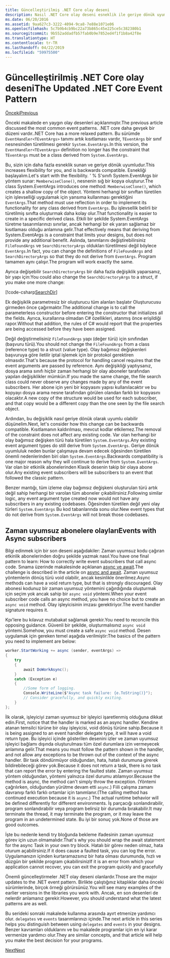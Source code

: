 ```yaml
---
title: Güncelleştirilmiş .NET Core olay deseni
description: Nasıl .NET Core olay deseni esneklik ile geriye dönük uyumluluk sağlar ve nasıl güvenli bir olay işleme ile zaman uyumsuz aboneleri uygulanacağını öğrenin.
ms.date: 06/20/2016
ms.assetid: 9aa627c3-3222-4094-9ca8-7e88e1071e06
ms.openlocfilehash: 5c7b9b4cb9bc22a73b865c45e225ce5c382380b1
ms.sourcegitcommit: 9b552addadfb57fab0b9e7852ed4f1f1b8a42f8e
ms.translationtype: HT
ms.contentlocale: tr-TR
ms.lasthandoff: 04/22/2019
ms.locfileid: "59975500"
---
```

# <a name="the-updated-net-core-event-pattern"></a><span data-ttu-id="d31e2-103">Güncelleştirilmiş .NET Core olay deseni</span><span class="sxs-lookup"><span data-stu-id="d31e2-103">The Updated .NET Core Event Pattern</span></span>

[<span data-ttu-id="d31e2-104">Önceki</span><span class="sxs-lookup"><span data-stu-id="d31e2-104">Previous</span></span>](event-pattern.md)

<span data-ttu-id="d31e2-105">Önceki makalede en yaygın olay desenleri açıklanmıştır.</span><span class="sxs-lookup"><span data-stu-id="d31e2-105">The previous article discussed the most common event patterns.</span></span> <span data-ttu-id="d31e2-106">.NET core daha gevşek bir düzeni vardır.</span><span class="sxs-lookup"><span data-stu-id="d31e2-106">.NET Core has a more relaxed pattern.</span></span> <span data-ttu-id="d31e2-107">Bu sürümde `EventHandler<TEventArgs>` tanımı artık kısıtlaması vardır, `TEventArgs` bir sınıf nesnesinden türetilmesi gerekir `System.EventArgs`.</span><span class="sxs-lookup"><span data-stu-id="d31e2-107">In this version, the `EventHandler<TEventArgs>` definition no longer has the constraint that `TEventArgs` must be a class derived from `System.EventArgs`.</span></span>

<span data-ttu-id="d31e2-108">Bu, sizin için daha fazla esneklik sunan ve geriye dönük uyumludur.</span><span class="sxs-lookup"><span data-stu-id="d31e2-108">This increases flexibility for you, and is backwards compatible.</span></span> <span data-ttu-id="d31e2-109">Esnekliği başlayalım.</span><span class="sxs-lookup"><span data-stu-id="d31e2-109">Let's start with the flexibility.</span></span> <span data-ttu-id="d31e2-110">' % S'sınıfı System.EventArgs bir yöntem sunar: `MemberwiseClone()`, nesnenin sığ bir kopya oluşturur.</span><span class="sxs-lookup"><span data-stu-id="d31e2-110">The class System.EventArgs introduces one method: `MemberwiseClone()`, which creates a shallow copy of the object.</span></span>
<span data-ttu-id="d31e2-111">Yöntemi herhangi bir sınıftan türetilen için işlevselliği uygulamak için yansıma kullanması gerektiğini `EventArgs`.</span><span class="sxs-lookup"><span data-stu-id="d31e2-111">That method must use reflection in order to implement its functionality for any class derived from `EventArgs`.</span></span> <span data-ttu-id="d31e2-112">Bu işlevsellik belirli bir türetilmiş sınıfta oluşturmak daha kolay olur.</span><span class="sxs-lookup"><span data-stu-id="d31e2-112">That functionality is easier to create in a specific derived class.</span></span> <span data-ttu-id="d31e2-113">Etkili bir şekilde System.EventArgs türetme tasarımlarınızı sınırlar, ancak herhangi bir ek yararı sağlamaz bir kısıtlaması olduğu anlamına gelir.</span><span class="sxs-lookup"><span data-stu-id="d31e2-113">That effectively means that deriving from System.EventArgs is a constraint that limits your designs, but does not provide any additional benefit.</span></span>
<span data-ttu-id="d31e2-114">Aslında, tanımlarını değiştirebilirsiniz `FileFoundArgs` ve `SearchDirectoryArgs` oldukları türetilmesi değil böylece `EventArgs`.</span><span class="sxs-lookup"><span data-stu-id="d31e2-114">In fact, you can change the definitions of `FileFoundArgs` and `SearchDirectoryArgs` so that they do not derive from `EventArgs`.</span></span>
<span data-ttu-id="d31e2-115">Program tamamen aynı çalışır.</span><span class="sxs-lookup"><span data-stu-id="d31e2-115">The program will work exactly the same.</span></span>

<span data-ttu-id="d31e2-116">Ayrıca değişebilir `SearchDirectoryArgs` bir daha fazla değişiklik yaparsanız, bir yapı için:</span><span class="sxs-lookup"><span data-stu-id="d31e2-116">You could also change the `SearchDirectoryArgs` to a struct, if you make one more change:</span></span>

[!code-csharp[SearchDir](../../samples/csharp/events/Program.cs#DeclareSearchEvent "Define search directory event")]

<span data-ttu-id="d31e2-117">Ek değişiklik parametresiz bir oluşturucu tüm alanları başlatır Oluşturucusu girmeden önce çağırmaktır.</span><span class="sxs-lookup"><span data-stu-id="d31e2-117">The additional change is to call the parameterless constructor before entering the constructor that initializes all the fields.</span></span> <span data-ttu-id="d31e2-118">Ayrıca, kurallarına olmadan C# özellikleri, atanmış önce erişildiği rapor.</span><span class="sxs-lookup"><span data-stu-id="d31e2-118">Without that addition, the rules of C# would report that the properties are being accessed before they have been assigned.</span></span>

<span data-ttu-id="d31e2-119">Değil değiştirmelisiniz `FileFoundArgs` yapı (değer türü) için sınıfından (başvuru türü).</span><span class="sxs-lookup"><span data-stu-id="d31e2-119">You should not change the `FileFoundArgs` from a class (reference type) to a struct (value type).</span></span> <span data-ttu-id="d31e2-120">Olay bağımsız değişkenleri başvuruya göre iletilir iptal işlemek için bir protokol gerektiren olmasıdır.</span><span class="sxs-lookup"><span data-stu-id="d31e2-120">That's because the protocol for handling cancel requires that the event arguments are passed by reference.</span></span> <span data-ttu-id="d31e2-121">Aynı değişikliği yaptıysanız, dosya arama sınıfı hiçbir zaman herhangi bir olay aboneler tarafından yapılan değişiklikler mümkün.</span><span class="sxs-lookup"><span data-stu-id="d31e2-121">If you made the same change, the file search class could never observe any changes made by any of the event subscribers.</span></span> <span data-ttu-id="d31e2-122">Her abone için yeni bir kopyasını yapısı kullanılacaktır ve bu kopyayı dosya arama nesne tarafından görülen olandan farklı bir kopyasını olacaktır.</span><span class="sxs-lookup"><span data-stu-id="d31e2-122">A new copy of the structure would be used for each subscriber, and that copy would be a different copy than the one seen by the file search object.</span></span>

<span data-ttu-id="d31e2-123">Ardından, bu değişiklik nasıl geriye dönük olarak uyumlu olabilir düşünelim.</span><span class="sxs-lookup"><span data-stu-id="d31e2-123">Next, let's consider how this change can be backwards compatible.</span></span>
<span data-ttu-id="d31e2-124">Kısıtlamanın kaldırılması, mevcut kodlar etkilemez.</span><span class="sxs-lookup"><span data-stu-id="d31e2-124">The removal of the constraint does not affect any existing code.</span></span> <span data-ttu-id="d31e2-125">Var olan herhangi bir olay bağımsız değişken türü hala türetilen `System.EventArgs`.</span><span class="sxs-lookup"><span data-stu-id="d31e2-125">Any existing event argument types do still derive from `System.EventArgs`.</span></span>
<span data-ttu-id="d31e2-126">Geriye dönük uyumluluk neden bunlar çalışmaya devam edecek öğesinden türetilen önemli nedenlerinden biri olan `System.EventArgs`.</span><span class="sxs-lookup"><span data-stu-id="d31e2-126">Backwards compatibility is one major reason why they will continue to derive from `System.EventArgs`.</span></span> <span data-ttu-id="d31e2-127">Var olan bir etkinlik abonelerinden Klasik desenin takip bir olaya abone olur.</span><span class="sxs-lookup"><span data-stu-id="d31e2-127">Any existing event subscribers will be subscribers to an event that followed the classic pattern.</span></span>

<span data-ttu-id="d31e2-128">Benzer mantığı, tüm izleme olay bağımsız değişkeni oluşturulan türü artık değil sahip herhangi bir varolan tüm aboneler çıkabilirsiniz.</span><span class="sxs-lookup"><span data-stu-id="d31e2-128">Following similar logic, any event argument type created now would not have any subscribers in any existing codebases.</span></span> <span data-ttu-id="d31e2-129">Öğesinden türetilen değil yeni olay türleri `System.EventArgs` Bu kod tabanlarında sonu olur.</span><span class="sxs-lookup"><span data-stu-id="d31e2-129">New event types that do not derive from `System.EventArgs` will not break those codebases.</span></span>

## <a name="events-with-async-subscribers"></a><span data-ttu-id="d31e2-130">Zaman uyumsuz abonelere olayları</span><span class="sxs-lookup"><span data-stu-id="d31e2-130">Events with Async subscribers</span></span>

<span data-ttu-id="d31e2-131">Bilgi edinmek için bir son deseni aşağıdakiler: Zaman uyumsuz kodu çağıran etkinlik abonelerinden doğru şekilde yazmak nasıl.</span><span class="sxs-lookup"><span data-stu-id="d31e2-131">You have one final pattern to learn: How to correctly write event subscribers that call async code.</span></span> <span data-ttu-id="d31e2-132">Sınama üzerinde makalesinde açıklanan [async ve await](async.md).</span><span class="sxs-lookup"><span data-stu-id="d31e2-132">The challenge is described in the article on [async and await](async.md).</span></span> <span data-ttu-id="d31e2-133">Zaman uyumsuz yöntemlerin dönüş türü void olabilir, ancak kesinlikle önerilmez.</span><span class="sxs-lookup"><span data-stu-id="d31e2-133">Async methods can have a void return type, but that is strongly discouraged.</span></span> <span data-ttu-id="d31e2-134">Olay abonesi kodunuz bir zaman uyumsuz yöntemini çağırdığında oluşturmak için seçim yok ancak sahip bir `async void` yöntemi.</span><span class="sxs-lookup"><span data-stu-id="d31e2-134">When your event subscriber code calls an async method, you have no choice but to create an `async void` method.</span></span> <span data-ttu-id="d31e2-135">Olay işleyicisinin imzası gerektiriyor.</span><span class="sxs-lookup"><span data-stu-id="d31e2-135">The event handler signature requires it.</span></span>

<span data-ttu-id="d31e2-136">Kpı'lere bu kılavuz mutabakat sağlamak gerekir.</span><span class="sxs-lookup"><span data-stu-id="d31e2-136">You need to reconcile this opposing guidance.</span></span> <span data-ttu-id="d31e2-137">Güvenli bir şekilde, oluşturmalısınız `async void` yöntemi.</span><span class="sxs-lookup"><span data-stu-id="d31e2-137">Somehow, you must create a safe `async void` method.</span></span> <span data-ttu-id="d31e2-138">Desen uygulamak için gereken temel aşağıda verilmiştir:</span><span class="sxs-lookup"><span data-stu-id="d31e2-138">The basics of the pattern you need to implement are below:</span></span>

```csharp
worker.StartWorking += async (sender, eventArgs) =>
{
    try 
    {
        await DoWorkAsync();
    }
    catch (Exception e)
    {
        //Some form of logging.
        Console.WriteLine($"Async task failure: {e.ToString()}");
        // Consider gracefully, and quickly exiting.
    }
};
```

<span data-ttu-id="d31e2-139">İlk olarak, işleyiciyi zaman uyumsuz bir işleyici işaretlenmiş olduğuna dikkat edin.</span><span class="sxs-lookup"><span data-stu-id="d31e2-139">First, notice that the handler is marked as an async handler.</span></span> <span data-ttu-id="d31e2-140">Kendine atanan temsilci türüne bir olay işleyicisi, void dönüş türüne sahip.</span><span class="sxs-lookup"><span data-stu-id="d31e2-140">Because it is being assigned to an event handler delegate type, it will have a void return type.</span></span> <span data-ttu-id="d31e2-141">Bu işleyici içinde gösterilen desenini izler ve zaman uyumsuz işleyici bağlamı dışında oluşturulması tüm özel durumlara izin vermeyecek anlamına gelir.</span><span class="sxs-lookup"><span data-stu-id="d31e2-141">That means you must follow the pattern shown in the handler, and not allow any exceptions to be thrown out of the context of the async handler.</span></span> <span data-ttu-id="d31e2-142">Bir task döndürmüyor olduğundan, hata, hatalı durumuna girerek bildirebileceği görev yok.</span><span class="sxs-lookup"><span data-stu-id="d31e2-142">Because it does not return a task, there is no task that can report the error by entering the faulted state.</span></span> <span data-ttu-id="d31e2-143">Zaman uyumsuz yöntem olduğundan, yöntemi yalnızca özel durumu atılamıyor.</span><span class="sxs-lookup"><span data-stu-id="d31e2-143">Because the method is async, the method can't simply throw the exception.</span></span> <span data-ttu-id="d31e2-144">(Yöntemi çağrılırken, olduğundan yürütme devam etti `async`.) Fiili çalışma zamanı davranışı farklı farklı ortamlar için tanımlanır.</span><span class="sxs-lookup"><span data-stu-id="d31e2-144">(The calling method has continued execution because it is `async`.) The actual runtime behavior will be defined differently for different environments.</span></span> <span data-ttu-id="d31e2-145">İş parçacığı sonlandırabilir, program sonlandırabilir veya program belirsiz bir durumda bırakabilir.</span><span class="sxs-lookup"><span data-stu-id="d31e2-145">It may terminate the thread, it may terminate the program, or it may leave the program in an undetermined state.</span></span> <span data-ttu-id="d31e2-146">Bu iyi bir sonuç yok.</span><span class="sxs-lookup"><span data-stu-id="d31e2-146">None of those are good outcomes.</span></span>

<span data-ttu-id="d31e2-147">İşte bu nedenle kendi try bloğunda bekleme ifadesinin zaman uyumsuz görev için uzun olmamalıdır.</span><span class="sxs-lookup"><span data-stu-id="d31e2-147">That's why you should wrap the await statement for the async Task in your own try block.</span></span> <span data-ttu-id="d31e2-148">Hatalı bir görev neden olmaz, hata oturum açabilirsiniz.</span><span class="sxs-lookup"><span data-stu-id="d31e2-148">If it does cause a faulted task, you can log the error.</span></span> <span data-ttu-id="d31e2-149">Uygulamanızın içinden kurtaramazsınız bir hata olması durumunda, hızlı ve düzgün bir şekilde program çıkabilirsiniz</span><span class="sxs-lookup"><span data-stu-id="d31e2-149">If it is an error from which your application cannot recover, you can exit the program quickly and gracefully</span></span>

<span data-ttu-id="d31e2-150">Önemli güncelleştirmeler .NET olay deseni olanlardır.</span><span class="sxs-lookup"><span data-stu-id="d31e2-150">Those are the major updates to the .NET event pattern.</span></span> <span data-ttu-id="d31e2-151">Birlikte çalıştığınız kitaplıklar daha önceki sürümlerinde, birçok örneği görürsünüz.</span><span class="sxs-lookup"><span data-stu-id="d31e2-151">You will see many examples of the earlier versions in the libraries you work with.</span></span> <span data-ttu-id="d31e2-152">Ancak, en son desenleri de nelerdir anlamanız gerekir.</span><span class="sxs-lookup"><span data-stu-id="d31e2-152">However, you should understand what the latest patterns are as well.</span></span>

<span data-ttu-id="d31e2-153">Bu serideki sonraki makalede kullanma arasında ayırt etmenize yardımcı olur. `delegates` ve `events` tasarımlarınızı içinde.</span><span class="sxs-lookup"><span data-stu-id="d31e2-153">The next article in this series helps you distinguish between using `delegates` and `events` in your designs.</span></span> <span data-ttu-id="d31e2-154">Benzer kavramları olduklarını ve bu makalede programlar için en iyi karar vermenize yardımcı olur.</span><span class="sxs-lookup"><span data-stu-id="d31e2-154">They are similar concepts, and that article will help you make the best decision for your programs.</span></span>

[<span data-ttu-id="d31e2-155">Next</span><span class="sxs-lookup"><span data-stu-id="d31e2-155">Next</span></span>](distinguish-delegates-events.md)
